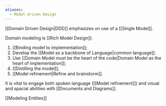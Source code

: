 ```yaml
---
aliases:
  - Model-driven Design
---
```

[[Domain Driven Design|DDD]] emphasizes on use of a [[Single Model]].

Domain modeling is [[Rich Model Design]]:
1. [[Binding model to implementation]];
2. Develop the [[Model as a backbone of Language|common language]].
3. Use [[Domain Model must be the heart of the code|Domain Model as the heart of implementation]];
4. [[Distilling the model]];
5. [[Model refinement|Refine and brainstorm]].

It is vital to engage both spoken language ([[Model refinement]]) and visual and spacial abilities with [[Documents and Diagrams]].

[[Modeling Entities]]
